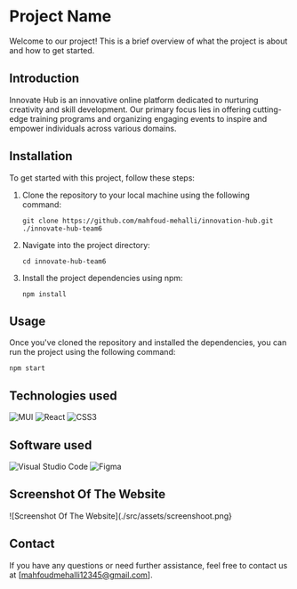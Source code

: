 # Project Name

Welcome to our project! This is a brief overview of what the project is about and how to get started.

## Introduction

Innovate Hub is an innovative online platform dedicated to nurturing creativity and skill development. Our primary focus lies in offering cutting-edge training programs and organizing engaging events to inspire and empower individuals across various domains.

## Installation

To get started with this project, follow these steps:

1. Clone the repository to your local machine using the following command:

   ```
   git clone https://github.com/mahfoud-mehalli/innovation-hub.git ./innovate-hub-team6
   ```

2. Navigate into the project directory:

   ```
   cd innovate-hub-team6
   ```

3. Install the project dependencies using npm:

   ```
   npm install
   ```

## Usage

Once you've cloned the repository and installed the dependencies, you can run the project using the following command:

```
npm start
```

## Technologies used

![MUI](https://img.shields.io/badge/MUI-%230081CB.svg?style=for-the-badge&logo=mui&logoColor=white)
![React](https://img.shields.io/badge/react-%2320232a.svg?style=for-the-badge&logo=react&logoColor=%2361DAFB)
![CSS3](https://img.shields.io/badge/css3-%231572B6.svg?style=for-the-badge&logo=css3&logoColor=white)

## Software used

![Visual Studio Code](https://img.shields.io/badge/Visual%20Studio%20Code-0078d7.svg?style=for-the-badge&logo=visual-studio-code&logoColor=white)
![Figma](https://img.shields.io/badge/figma-%23F24E1E.svg?style=for-the-badge&logo=figma&logoColor=white)

## Screenshot Of The Website

![Screenshot Of The Website](./src/assets/screenshoot.png}

## Contact

If you have any questions or need further assistance, feel free to contact us at [mahfoudmehalli12345@gmail.com].

